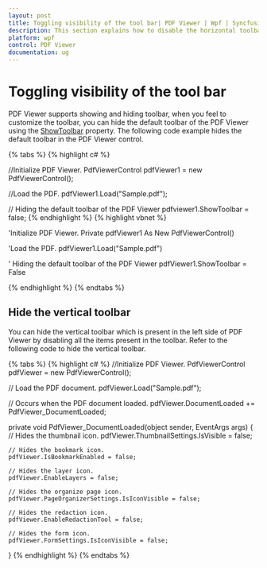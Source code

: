 ```yaml
---
layout: post
title: Toggling visibility of the tool bar| PDF Viewer | Wpf | Syncfusion
description: This section explains how to disable the horizontal toolbar of PDF Viewer and how to disable the vertical toolbar by hiding the items in the toolbar.
platform: wpf
control: PDF Viewer
documentation: ug
---
```


# Toggling visibility of the tool bar

PDF Viewer supports showing and hiding toolbar, when you feel to customize the toolbar, you can hide the default toolbar of the PDF Viewer using the [ShowToolbar](https://help.syncfusion.com/cr/wpf/Syncfusion.Windows.PdfViewer.PdfViewerControl.html#Syncfusion_Windows_PdfViewer_PdfViewerControl_ShowToolbar) property. The following code example hides the default toolbar in the PDF Viewer control.

{% tabs %}
{% highlight c# %}

//Initialize PDF Viewer.
PdfViewerControl pdfViewer1 = new PdfViewerControl();

//Load the PDF.
pdfViewer1.Load("Sample.pdf");

// Hiding the default toolbar of the PDF Viewer
pdfviewer1.ShowToolbar = false;
{% endhighlight %}
{% highlight vbnet %}

'Initialize PDF Viewer.
Private pdfViewer1 As New PdfViewerControl()

'Load the PDF.
pdfViewer1.Load("Sample.pdf")

' Hiding the default toolbar of the PDF Viewer
pdfViewer1.ShowToolbar = False

{% endhighlight %}
{% endtabs %}

## Hide the vertical toolbar

You can hide the vertical toolbar which is present in the left side of PDF Viewer by disabling all the items present in the toolbar. Refer to the following code to hide the vertical toolbar.

{% tabs %}
{% highlight c# %}
//Initialize PDF Viewer.
PdfViewerControl pdfViewer = new PdfViewerControl();

// Load the PDF document. 
pdfViewer.Load("Sample.pdf");

// Occurs when the PDF document loaded. 
pdfViewer.DocumentLoaded += PdfViewer_DocumentLoaded; 
 
private void PdfViewer_DocumentLoaded(object sender, EventArgs args) 
{ 
	// Hides the thumbnail icon. 
	pdfViewer.ThumbnailSettings.IsVisible = false; 

	// Hides the bookmark icon. 
	pdfViewer.IsBookmarkEnabled = false; 

	// Hides the layer icon. 
	pdfViewer.EnableLayers = false; 

	// Hides the organize page icon. 
	pdfViewer.PageOrganizerSettings.IsIconVisible = false; 

	// Hides the redaction icon. 
	pdfViewer.EnableRedactionTool = false;   

	// Hides the form icon. 
	pdfViewer.FormSettings.IsIconVisible = false;
}
{% endhighlight %}
{% endtabs %}